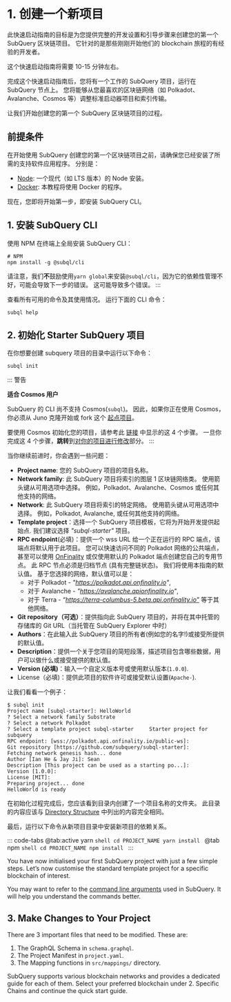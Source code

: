 # 1. 创建一个新项目

此快速启动指南的目标是为您提供完整的开发设置和引导步骤来创建您的第一个 SubQuery 区块链项目。 它针对的是那些刚刚开始他们的 blockchain 旅程的有经验的开发者。

这个快速启动指南将需要 10-15 分钟左右。

完成这个快速启动指南后，您将有一个工作的 SubQuery 项目，运行在 SubQuery 节点上。 您将能够从您最喜欢的区块链网络（如 Polkadot、Avalanche、Cosmos 等）调整标准启动器项目和索引传输。

让我们开始创建您的第一个 SubQuery 区块链项目的过程。

## 前提条件

在开始使用 SubQuery 创建您的第一个区块链项目之前，请确保您已经安装了所需的支持软件应用程序。 分别是：

- [Node](https://nodejs.org/en/): 一个现代（如 LTS 版本）的 Node 安装。
- [Docker](https://docker.com/): 本教程将使用 Docker 的程序。

现在，您即将开始第一步，即安装 SubQuery CLI。

## 1. 安装 SubQuery CLI

使用 NPM 在终端上全局安装 SubQuery CLI：

```shell
# NPM
npm install -g @subql/cli
```

请注意，我们**不**鼓励使用`yarn global`来安装`@subql/cli`，因为它的依赖性管理不好，可能会导致下一步的错误。 这可能导致多个错误。 :::

查看所有可用的命令及其使用情况。 运行下面的 CLI 命令：

```shell
subql help
```

## 2. 初始化 Starter SubQuery 项目

在你想要创建 subquery 项目的目录中运行以下命令：

```shell
subql init
```

::: 警告

**适合 Cosmos 用户**

SubQuery 的 CLI 尚不支持 Cosmos(`subql`)。 因此，如果你正在使用 Cosmos，你必须从 Juno 克隆开始或 fork 这个 [起点项目](https://github.com/subquery/cosmos-subql-starter)。

要使用 Cosmos 初始化您的项目，请参考此 [链接](https://github.com/subquery/juno-subql-starter#readme) 中显示的这 4 个步骤。 一旦你完成这 4 个步骤，**跳转**到[对你的项目进行修改](../quickstart/quickstart.md#_3-make-changes-to-your-project)部分。 :::

当你继续前进时，你会遇到一些问题：

- **Project name**: 您的 SubQuery 项目的项目名称。
- **Network family**: 此 SubQuery 项目将索引的图层 1 区块链网络类。 使用箭头键从可用选项中选择。 例如，Polkadot、Avalanche、Cosmos 或任何其他支持的网络。
- **Network**: 此 SubQuery 项目将索引的特定网络。 使用箭头键从可用选项中选择。 例如，Polkadot, Avalanche, 或任何其他支持的网络。
- **Template project**：选择一个 SubQuery 项目模板，它将为开始开发提供起始点. 我们建议选择 _"subql-starter"_ 项目。
- **RPC endpoint**(必填)：提供一个 wss URL 给一个正在运行的 RPC 端点，该端点将默认用于此项目。 您可以快速访问不同的 Polkadot 网络的公共端点，甚至可以使用 [OnFinality](https://app.onfinality.io) 或仅使用默认的 Polkadot 端点创建您自己的专用节点。 此 RPC 节点必须是归档节点 (具有完整链状态)。 我们将使用本指南的默认值。 基于您选择的网络，默认值可以是：
  - 对于 Polkadot - _"https://polkadot.api.onfinality.io"_,
  - 对于 Avalanche - _"https://avalanche.apionfinality.io"_,
  - 对于 Terra - _“https://terra-columbus-5.beta.api.onfinality.io”_ 等于其他网络。 <br/>
- **Git repository（可选）**：提供指向此 SubQuery 项目的，并将在其中托管的存储库的 Git URL（当托管在 SubQuery Explorer 中时）
- **Authors**：在此输入此 SubQuery 项目的所有者(例如您的名字!)或接受所提供的默认值。
- **Description**：提供一个关于您项目的简短段落，描述项目包含哪些数据，用户可以做什么或接受提供的默认值。
- **Version (必填)**：输入一个自定义版本号或使用默认版本(`1.0.0`).
- License（必填)：提供此项目的软件许可或接受默认设置(`Apache-`).

让我们看看一个例子：

```shell
$ subql init
Project name [subql-starter]: HelloWorld
? Select a network family Substrate
? Select a network Polkadot
? Select a template project subql-starter     Starter project for subquery
RPC endpoint: [wss://polkadot.api.onfinality.io/public-ws]:
Git repository [https://github.com/subquery/subql-starter]:
Fetching network genesis hash... done
Author [Ian He & Jay Ji]: Sean
Description [This project can be used as a starting po...]:
Version [1.0.0]:
License [MIT]:
Preparing project... done
HelloWorld is ready
```

在初始化过程完成后，您应该看到目录内创建了一个项目名称的文件夹。 此目录的内容应该与 [Directory Structure](../build/introduction.md#directory-structure) 中列出的内容完全相同。

最后，运行以下命令从新项目目录中安装新项目的依赖关系。

::: code-tabs @tab:active yarn `shell cd PROJECT_NAME yarn install `
@tab npm `shell cd PROJECT_NAME npm install ` :::

You have now initialised your first SubQuery project with just a few simple steps. Let’s now customise the standard template project for a specific blockchain of interest.

You may want to refer to the [command line arguments](../run_publish/references.md) used in SubQuery. It will help you understand the commands better.

## 3. Make Changes to Your Project

There are 3 important files that need to be modified. These are:

1. The GraphQL Schema in `schema.graphql`.
2. The Project Manifest in `project.yaml`.
3. The Mapping functions in `src/mappings/` directory.

SubQuery supports various blockchain networks and provides a dedicated guide for each of them. Select your preferred blockchain under 2. Specific Chains and continue the quick start guide.
